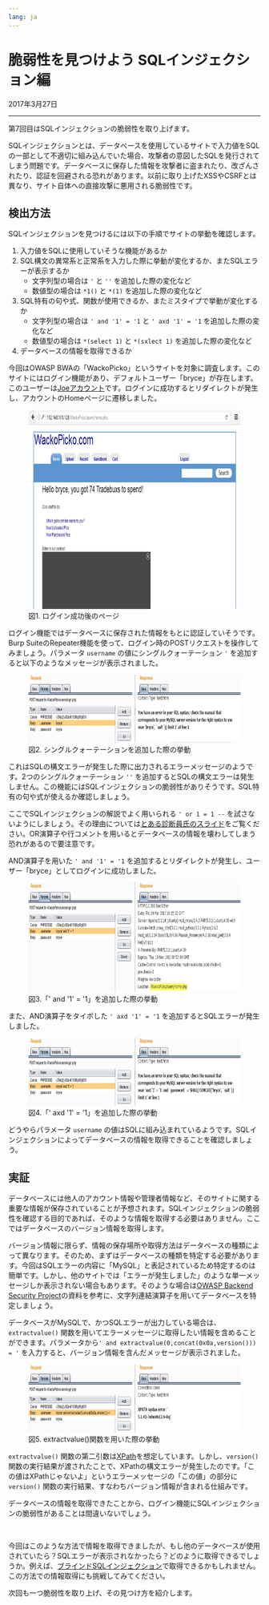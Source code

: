 ```yaml
---
lang: ja
---
```


# 脆弱性を見つけよう SQLインジェクション編

<time datetime="2017-03-27">2017年3月27日</time>

---

第7回目はSQLインジェクションの脆弱性を取り上げます。

SQLインジェクションとは、データベースを使用しているサイトで入力値をSQLの一部として不適切に組み込んでいた場合、攻撃者の意図したSQLを発行されてしまう問題です。データベースに保存した情報を攻撃者に盗まれたり、改ざんされたり、認証を回避される恐れがあります。以前に取り上げたXSSやCSRFとは異なり、サイト自体への直接攻撃に悪用される脆弱性です。

## 検出方法

SQLインジェクションを見つけるには以下の手順でサイトの挙動を確認します。

1. 入力値をSQLに使用していそうな機能があるか
2. SQL構文の異常系と正常系を入力した際に挙動が変化するか、またSQLエラーが表示するか
   * 文字列型の場合は `'` と `''` を追加した際の変化など
   * 数値型の場合は `*1()` と `*(1)` を追加した際の変化など
3. SQL特有の句や式、関数が使用できるか、またミスタイプで挙動が変化するか
   * 文字列型の場合は `' and '1' = '1` と `' axd '1' = '1` を追加した際の変化など
   * 数値型の場合は `*(select 1)` と `*(sxlect 1)` を追加した際の変化など
4. データベースの情報を取得できるか

今回はOWASP BWAの「WackoPicko」というサイトを対象に調査します。このサイトにはログイン機能があり、デフォルトユーザー「bryce」が存在します。このユーザーは[Joeアカウント](https://web.archive.org/web/20170318231444/http://securityblog.jp/words/joe_account.html)です。ログインに成功するとリダイレクトが発生し、アカウントのHomeページに遷移しました。

<figure><img src="/assets/2017/intro_to_ethical_hacker_7/e7_figure1.webp" width="770" height="398" decoding="async" alt="" /><figcaption>図1. ログイン成功後のページ</figcaption></figure>

ログイン機能ではデータベースに保存された情報をもとに認証していそうです。Burp SuiteのRepeater機能を使って、ログイン時のPOSTリクエストを操作してみましょう。パラメータ `username` の値にシングルクォーテーション `'` を追加すると以下のようなメッセージが表示されました。

<figure><img src="/assets/2017/intro_to_ethical_hacker_7/e7_figure2.webp" width="770" height="136" decoding="async" alt="" /><figcaption>図2. シングルクォーテーションを追加した際の挙動</figcaption></figure>

これはSQLの構文エラーが発生した際に出力されるエラーメッセージのようです。2つのシングルクォーテーション `''` を追加するとSQLの構文エラーは発生しません。この機能にはSQLインジェクションの脆弱性がありそうです。SQL特有の句や式が使えるか確認しましょう。

ここでSQLインジェクションの解説でよく用いられる `' or 1 = 1 --` を試さないようにしましょう。その理由については[とある診断員氏のスライド](https://www.slideshare.net/zaki4649/sql-35102177/33)をご覧ください。OR演算子や行コメントを用いるとデータベースの情報を壊わしてしまう恐れがあるので要注意です。

AND演算子を用いた `' and '1' = '1` を追加するとリダイレクトが発生し、ユーザー「bryce」としてログインに成功しました。

<figure><img src="/assets/2017/intro_to_ethical_hacker_7/e7_figure3.webp" width="770" height="219" decoding="async" alt="" /><figcaption>図3.「' and '1' = '1」を追加した際の挙動</figcaption></figure>

また、AND演算子をタイポした `' axd '1' = '1` を追加するとSQLエラーが発生しました。

<figure><img src="/assets/2017/intro_to_ethical_hacker_7/e7_figure4.webp" width="770" height="136" decoding="async" alt="" /><figcaption>図4.「' axd '1' = '1」を追加した際の挙動</figcaption></figure>

どうやらパラメータ `username` の値はSQLに組み込まれているようです。SQLインジェクションによってデータベースの情報を取得できることを確認しましょう。

## 実証

データベースには他人のアカウント情報や管理者情報など、そのサイトに関する重要な情報が保存されていることが予想されます。SQLインジェクションの脆弱性を確認する目的であれば、そのような情報を取得する必要はありません。ここではデータベースのバージョン情報を取得します。

バージョン情報に限らず、情報の保存場所や取得方法はデータベースの種類によって異なります。そのため、まずはデータベースの種類を特定する必要があります。今回はSQLエラーの内容に「MySQL」と表記されているため特定するのは簡単です。しかし、他のサイトでは「エラーが発生しました」のような単一メッセージしか表示されない場合もあります。そのような場合は[OWASP Backend Security Project](https://web.archive.org/web/20160915095249/https://www.owasp.org/index.php/OWASP_Backend_Security_Project_DBMS_Fingerprint#Fingerprinting_with_string_concatenation)の資料を参考に、文字列連結演算子を用いてデータベースを特定しましょう。

データベースがMySQLで、かつSQLエラーが出力している場合は、`extractvalue()` 関数を用いてエラーメッセージに取得したい情報を含めることができます。パラメータから`' and extractvalue(0,concat(0x0a,version())) = '` を入力すると、バージョン情報を含んだメッセージが表示されました。

<figure><img src="/assets/2017/intro_to_ethical_hacker_7/e7_figure5.webp" width="770" height="136" decoding="async" alt="" /><figcaption>図5. extractvalue()関数を用いた際の挙動</figcaption></figure>

`extractvalue()` 関数の第二引数は[XPath](https://ja.wikipedia.org/wiki/XML_Path_Language)を想定しています。しかし、`version()` 関数の実行結果が渡されたことで、XPathの構文エラーが発生したのです。「この値はXPathじゃないよ」というエラーメッセージの「この値」の部分に `version()` 関数の実行結果、すなわちバージョン情報が含まれる仕組みです。

データベースの情報を取得できたことから、ログイン機能にSQLインジェクションの脆弱性があることは間違いないでしょう。

<br>

今回はこのような方法で情報を取得できましたが、もし他のデータベースが使用されていたら？SQLエラーが表示されなかったら？どのように取得できるでしょうか。例えば、[ブラインドSQLインジェクション](https://web.archive.org/web/20161109173408/https://www.owasp.org/index.php/Blind_SQL_Injection)で取得できるかもしれません。この方法での情報取得にも挑戦してみてください。

次回も一つ脆弱性を取り上げ、その見つけ方を紹介します。
